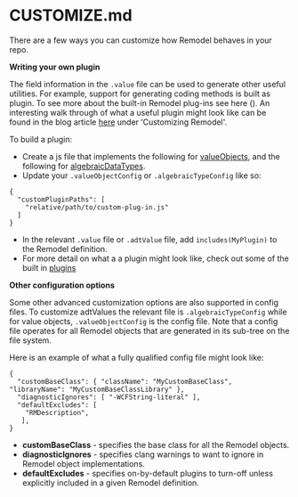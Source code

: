 # CUSTOMIZE.md

There are a few ways you can customize how Remodel behaves in your repo. 

**Writing your own plugin**

The field information in the `.value` file can be used to generate other useful utilities. For example, support for generating coding methods is built as plugin. To see more about the built-in Remodel plug-ins see here (). An interesting walk through of what a useful plugin might look like can be found in the blog article [here](https://code.facebook.com/posts/1154141864616569/building-and-managing-ios-model-objects-with-remodel/) under ‘Customizing Remodel'.

To build a plugin:

* Create a js file that implements the following for [valueObjects](https://github.com/facebook/remodel/blob/master/src/value-object.ts#L44), and the following for [algebraicDataTypes](https://github.com/facebook/remodel/blob/master/src/algebraic-type.ts#L84).
* Update your `.valueObjectConfig` or `.algebraicTypeConfig`  like so:

```
{
  "customPluginPaths": [
    "relative/path/to/custom-plug-in.js"
  ]
}
```

* In the relevant `.value` file or `.adtValue` file, add `includes(MyPlugin)` to the Remodel definition.
* For more detail on what a a plugin might look like, check out some of the built in [plugins](https://github.com/facebook/remodel/tree/master/src/plugins)

**Other configuration options**

Some other advanced customization options are also supported in config files. To customize adtValues the relevant file is `.algebraicTypeConfig` while for value objects, `.valueObjectConfig` is the config file. Note that a config file operates for all Remodel objects that are generated in its sub-tree on the file system. 

Here is an example of what a fully qualified config file might look like:

```
{
  "customBaseClass": { "className": "MyCustomBaseClass", "libraryName": "MyCustomBaseClassLibrary" },
  "diagnosticIgnores": [ "-WCFString-literal" ],
  "defaultExcludes": [
    "RMDescription",
   ],
}
```

* **customBaseClass** - specifies the base class for all the Remodel objects.
* **diagnosticIgnores** - specifies clang warnings to want to ignore in Remodel object implementations.
* **defaultExcludes** - specifies on-by-default plugins to turn-off unless explicitly included in a given Remodel definition.

